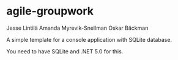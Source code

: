 # agile-groupwork
Jesse Lintilä
Amanda Myrevik-Snellman
Oskar Bäckman

A simple template for a console application with SQLite database.

You need to have SQLite and .NET 5.0 for this.
